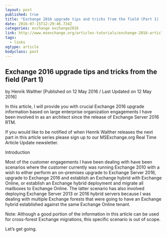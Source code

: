```yaml
---
layout: post 
published: true 
title: "Exchange 2016 upgrade tips and tricks from the field (Part 1)  :: Migration &amp; Deployment  :: Exchange 2016 Articles  :: Articles &amp; Tutorials  :: MSExchange.org						" 
date: 2016-07-15T12:29:46.734Z
categories: exchange exchange2016
link: http://www.msexchange.org/articles-tutorials/exchange-2016-articles/migration-deployment/exchange-2016-upgrade-tips-and-tricks-field-part1.html 
tags:
  - links
ogtype: article 
bodyclass: post 
---
```


## Exchange 2016 upgrade tips and tricks from the field (Part 1)
by Henrik Walther [Published on 12 May 2016 / Last Updated on 12 May 2016]  


In this article, I will provide you with crucial Exchange 2016 upgrade information based on large enterprise organization engagements I have been involved in as an architect since the release of Exchange Server 2016 RTM.

If you would like to be notified of when Henrik Walther releases the next part in this article series please sign up to our MSExchange.org Real Time Article Update newsletter.

Introduction

Most of the customer engagements I have been dealing with have been scenarios where the customer currently was running Exchange 2010 with a wish to either perform an on-premises upgrade to Exchange Server 2016, upgrade to Exchange 2016 and establish an Exchange hybrid with Exchange Online, or establish an Exchange hybrid deployment and migrate all mailboxes to Exchange Online. The latter scenario has also involved deploying Exchange Server 2013 or 2016 hybrid servers because I was dealing with multiple Exchange forests that were going to have an Exchange hybrid established against the same Exchange Online tenant.

Note:
Although a good portion of the information in this article can be used for cross-forest Exchange migrations, this specific scenario is out of scope.

Let’s get going.